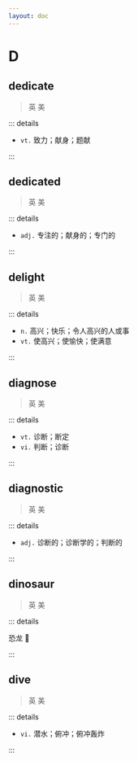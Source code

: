 ```yaml
---
layout: doc
---
```


# D

## dedicate
> 英 <Phonetic word="dedicate" lang="en-GB" phonetic="/ˈdedɪkeɪt/"/>
> 美 <Phonetic word="dedicate" lang="en-US" phonetic="/ˈdedɪkeɪt/"/>

::: details

- `vt.` 致力；献身；题献

:::

## dedicated
> 英 <Phonetic word="dedicated" lang="en-GB" phonetic="/ˈdedɪkət/"/>
> 美 <Phonetic word="dedicated" lang="en-US" phonetic="/ˈdedɪkət/"/>

::: details

- `adj.` 专注的；献身的；专门的

:::

## delight
> 英 <Phonetic word="delight" lang="en-GB" phonetic="/dɪˈlaɪt/"/>
> 美 <Phonetic word="delight" lang="en-US" phonetic="/dɪˈlaɪt/"/>

::: details

- `n.` 高兴；快乐；令人高兴的人或事
- `vt.` 使高兴；使愉快；使满意

:::

## diagnose
> 英 <Phonetic word="diagnose" lang="en-GB" phonetic="/ˈdaɪəɡnəʊz/"/>
> 美 <Phonetic word="diagnose" lang="en-US" phonetic="/ˌdaɪəɡˈnoʊs/"/>

::: details

- `vt.` 诊断；断定
- `vi.` 判断；诊断

:::

## diagnostic
> 英 <Phonetic word="diagnostic" lang="en-GB" phonetic="/ˌdaɪəɡˈnɒstɪk/"/>
> 美 <Phonetic word="diagnostic" lang="en-US" phonetic="/ˌdaɪəɡˈnɑːstɪk/"/>

::: details

- `adj.` 诊断的；诊断学的；判断的

:::

## dinosaur
> 英 <Phonetic word="dinosaur" lang="en-GB" phonetic="/'daɪnəsɔː(r)/"/>
> 美 <Phonetic word="dinosaur" lang="en-US" phonetic="/'daɪnəsɔːr/"/>

::: details

恐龙 🦖

:::

## dive
> 英 <Phonetic word="dive" lang="en-GB" phonetic="/daɪv/"/>
> 美 <Phonetic word="dive" lang="en-US" phonetic="/daɪv/"/>

::: details

- `vi.` 潜水；俯冲；俯冲轰炸

:::